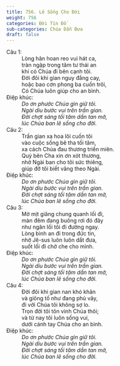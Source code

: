```yaml
---
title: 756. Lẽ Sống Cho Đời
weight: 756
categories: Đời Tín Đồ
sub-categories: Chúa Dẫn Đưa
draft: false
---
```

<dl><dt>Câu 1:</dt><dd data-verse="1">Lòng hân hoan reo vui hát ca, <br/>tràn ngập trong tâm tư thái an <br/>khi có Chúa đi bên cạnh tôi. <br/>Đời đôi khi gian nguy đắng cay, <br/>hoặc bao cơn phong ba cuốn trôi, <br/>Có Chúa luôn giúp cho an bình. </dd><dt>Điệp khúc:</dt><dd data-chorus="1"><em>Do ơn phước Chúa gìn giữ tôi. <br/>Ngài dìu bước vui trên trần gian. <br/>Đời chợt sáng tối tăm dần tan mờ, <br/>lúc Chúa ban lẽ sống cho đời. </em></dd><dt>Câu 2:</dt><dd data-verse="2">Trần gian xa hoa lôi cuốn tôi <br/>vào cuộc sống bê tha tối tăm, <br/>xa cách Chúa đau thương triền miên. <br/>Quỳ bên Cha xin ơn xót thương, <br/>nhờ Ngài ban cho tôi sức thiêng, <br/>giúp đỡ tôi biết vâng theo Ngài. </dd><dt>Điệp khúc:</dt><dd data-chorus="1"><em>Do ơn phước Chúa gìn giữ tôi. <br/>Ngài dìu bước vui trên trần gian. <br/>Đời chợt sáng tối tăm dần tan mờ, <br/>lúc Chúa ban lẽ sống cho đời. </em></dd><dt>Câu 3:</dt><dd data-verse="3">Mờ mịt giăng chung quanh lối đi, <br/>màn đêm đang buông rơi đó đây <br/>như ngăn lối tôi đi đường ngay. <br/>Lòng bình an đi trong đức tin, <br/>nhờ Jê-sus luôn luôn dắt đưa, <br/>suốt lối đi chở che cho mình. </dd><dt>Điệp khúc:</dt><dd data-chorus="1"><em>Do ơn phước Chúa gìn giữ tôi. <br/>Ngài dìu bước vui trên trần gian. <br/>Đời chợt sáng tối tăm dần tan mờ, <br/>lúc Chúa ban lẽ sống cho đời. </em></dd><dt>Câu 4:</dt><dd data-verse="4">Đời đôi khi gian nan khó khăn <br/>và giông tố như đang phủ vây, <br/>đi với Chúa tôi không sợ lo. <br/>Trọn đời tôi tôn vinh Chúa thôi; <br/>và từ nay tôi luôn sống vui, <br/>dưới cánh tay Chúa cho an bình. </dd><dt>Điệp khúc:</dt><dd data-chorus="1"><em>Do ơn phước Chúa gìn giữ tôi. <br/>Ngài dìu bước vui trên trần gian. <br/>Đời chợt sáng tối tăm dần tan mờ, <br/>lúc Chúa ban lẽ sống cho đời. </em></dd></dl>